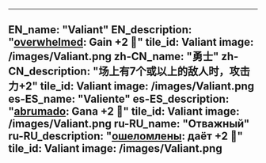 ---

EN_name: "Valiant"
EN_description: "<u>overwhelmed</u>: Gain +2 🔸"
tile_id: Valiant
image: /images/Valiant.png
zh-CN_name: "勇士"
zh-CN_description: "场上有7个或以上的敌人时，攻击力+2"
tile_id: Valiant
image: /images/Valiant.png
es-ES_name: "Valiente"
es-ES_description: "<u>abrumado</u>: Gana +2 🔸"
tile_id: Valiant
image: /images/Valiant.png
ru-RU_name: "Отважный"
ru-RU_description: "<u>ошеломлены</u>: даёт +2 🔸"
tile_id: Valiant
image: /images/Valiant.png
---